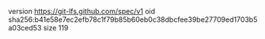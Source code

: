 version https://git-lfs.github.com/spec/v1
oid sha256:b41e58e7ec2efb78c1f79b85b60eb0c38dbcfee39be27709ed1703b5a03ced53
size 119
